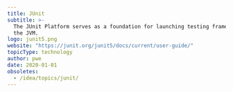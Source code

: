 ```yaml
---
title: JUnit
subtitle: >-
  The JUnit Platform serves as a foundation for launching testing frameworks on
  the JVM.
logo: junit5.png
website: "https://junit.org/junit5/docs/current/user-guide/"
topicType: technology
author: pwe
date: 2020-01-01
obsoletes:
  - /idea/topics/junit/
---
```

